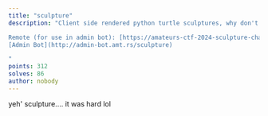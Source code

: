 ```yaml
---
title: "sculpture"
description: "Client side rendered python turtle sculptures, why don't we play around with them.

Remote (for use in admin bot): [https://amateurs-ctf-2024-sculpture-challenge.pages.dev](https://amateurs-ctf-2024-sculpture-challenge.pages.dev)
[Admin Bot](http://admin-bot.amt.rs/sculpture)  

"
points: 312
solves: 86
author: nobody
---
```


yeh' sculpture.... it was hard lol
